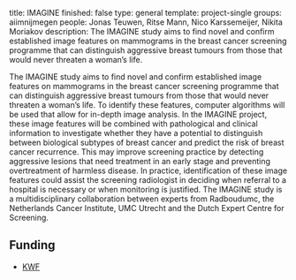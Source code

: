 title: IMAGINE
finished: false
type: general
template: project-single
groups: aiimnijmegen
people: Jonas Teuwen, Ritse Mann, Nico Karssemeijer, Nikita Moriakov
description: The IMAGINE study aims to find novel and confirm established image features on mammograms in the breast cancer screening programme that can distinguish aggressive breast tumours from those that would never threaten a woman’s life.

The IMAGINE study aims to find novel and confirm established image features on mammograms in the breast cancer screening programme that can distinguish aggressive breast tumours from those that would never threaten a woman’s life. To identify these features, computer algorithms will be used that allow for in-depth image analysis. In the IMAGINE project, these image features will be combined with pathological and clinical information to investigate whether they have a potential to distinguish between biological subtypes of breast cancer and predict the risk of breast cancer recurrence. This may improve screening practice by detecting aggressive lesions that need treatment in an early stage and preventing overtreatment of harmless disease.  In practice, identification of these image features could assist the screening radiologist in deciding when referral to a hospital is necessary or when monitoring is justified. The IMAGINE study is a multidisciplinary collaboration between experts from Radboudumc, the Netherlands Cancer Institute, UMC Utrecht and the Dutch Expert Centre for Screening.

## Funding

* [KWF](https://kwf.nl/)
